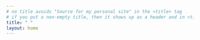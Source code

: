 ```yaml
---
# no title avoids "Source for my personal site" in the <title> tag
# if you put a non-empty title, then it shows up as a header and in <title>
title: " "
layout: home
---
```

